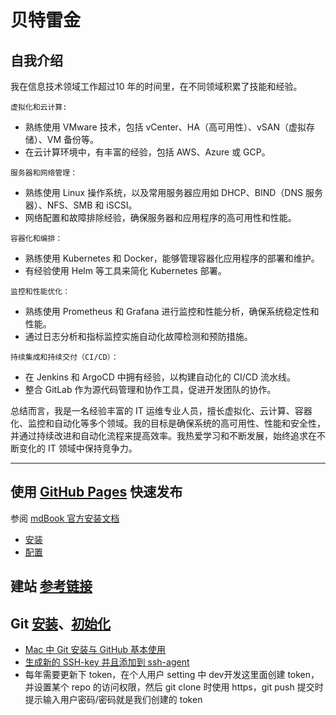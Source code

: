 # 贝特雷金

## 自我介绍

我在信息技术领域工作超过10 年的时间里，在不同领域积累了技能和经验。

`虚拟化和云计算:`

- 熟练使用 VMware 技术，包括 vCenter、HA（高可用性）、vSAN（虚拟存储）、VM 备份等。
- 在云计算环境中，有丰富的经验，包括 AWS、Azure 或 GCP。

`服务器和网络管理：`

- 熟练使用 Linux 操作系统，以及常用服务器应用如 DHCP、BIND（DNS 服务器）、NFS、SMB 和 iSCSI。
- 网络配置和故障排除经验，确保服务器和应用程序的高可用性和性能。

`容器化和编排：`

- 熟练使用 Kubernetes 和 Docker，能够管理容器化应用程序的部署和维护。
- 有经验使用 Helm 等工具来简化 Kubernetes 部署。

`监控和性能优化：`

- 熟练使用 Prometheus 和 Grafana 进行监控和性能分析，确保系统稳定性和性能。
- 通过日志分析和指标监控实施自动化故障检测和预防措施。

`持续集成和持续交付（CI/CD）：`

- 在 Jenkins 和 ArgoCD 中拥有经验，以构建自动化的 CI/CD 流水线。
- 整合 GitLab 作为源代码管理和协作工具，促进开发团队的协作。

总结而言，我是一名经验丰富的 IT 运维专业人员，擅长虚拟化、云计算、容器化、监控和自动化等多个领域。我的目标是确保系统的高可用性、性能和安全性，并通过持续改进和自动化流程来提高效率。我热爱学习和不断发展，始终追求在不断变化的 IT 领域中保持竞争力。

---

## 使用 [GitHub Pages](https://docs.github.com/en/pages/quickstart) 快速发布

参阅 [mdBook 官方安装文档](https://rust-lang.github.io/mdBook/format/theme/index.html)

- [安装](https://rust-lang.github.io/mdBook/guide/installation.html)
- [配置](https://rust-lang.github.io/mdBook/format/configuration/renderers.html#html-renderer-options)

## 建站 [参考链接](https://medium.com/medialesson/documentation-in-github-pages-with-mkdocs-readthedocs-theme-920b283215d1)

## Git [安装](https://git-scm.com/book/zh/v2/%E8%B5%B7%E6%AD%A5-%E5%AE%89%E8%A3%85-Git)、[初始化](https://git-scm.com/book/zh/v2/%E8%B5%B7%E6%AD%A5-%E5%88%9D%E6%AC%A1%E8%BF%90%E8%A1%8C-Git-%E5%89%8D%E7%9A%84%E9%85%8D%E7%BD%AE)

- [Mac 中 Git 安装与 GitHub 基本使用](https://www.jianshu.com/p/7edb6b838a2e)
- [生成新的 SSH-key 并且添加到 ssh-agent](https://docs.github.com/en/authentication/connecting-to-github-with-ssh/generating-a-new-ssh-key-and-adding-it-to-the-ssh-agent)
- 每年需要更新下 token，在个人用户 setting 中 dev开发这里面创建 token，并设置某个 repo 的访问权限，然后 git clone 时使用 https，git push 提交时提示输入用户密码/密码就是我们创建的 token
